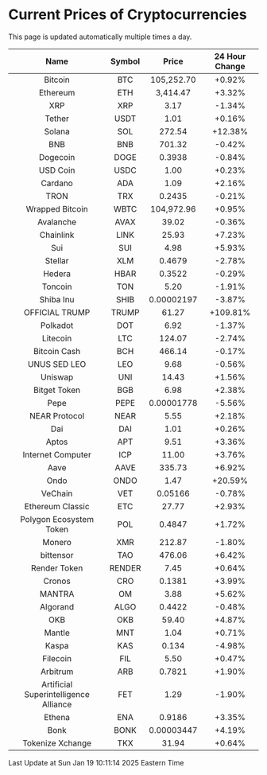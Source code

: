 # Current Prices of Cryptocurrencies
This page is updated automatically multiple times a day.

| Name | Symbol | Price | 24 Hour Change |
| :---: |:---:| :---: | :---: |
| Bitcoin | BTC | 105,252.70 | +0.92% |
| Ethereum | ETH | 3,414.47 | +3.32% |
| XRP | XRP | 3.17 | -1.34% |
| Tether | USDT | 1.01 | +0.16% |
| Solana | SOL | 272.54 | +12.38% |
| BNB | BNB | 701.32 | -0.42% |
| Dogecoin | DOGE | 0.3938 | -0.84% |
| USD Coin | USDC | 1.00 | +0.23% |
| Cardano | ADA | 1.09 | +2.16% |
| TRON | TRX | 0.2435 | -0.21% |
| Wrapped Bitcoin | WBTC | 104,972.96 | +0.95% |
| Avalanche | AVAX | 39.02 | -0.36% |
| Chainlink | LINK | 25.93 | +7.23% |
| Sui | SUI | 4.98 | +5.93% |
| Stellar | XLM | 0.4679 | -2.78% |
| Hedera | HBAR | 0.3522 | -0.29% |
| Toncoin | TON | 5.20 | -1.91% |
| Shiba Inu | SHIB | 0.00002197 | -3.87% |
| OFFICIAL TRUMP | TRUMP | 61.27 | +109.81% |
| Polkadot | DOT | 6.92 | -1.37% |
| Litecoin | LTC | 124.07 | -2.74% |
| Bitcoin Cash | BCH | 466.14 | -0.17% |
| UNUS SED LEO | LEO | 9.68 | -0.56% |
| Uniswap | UNI | 14.43 | +1.56% |
| Bitget Token | BGB | 6.98 | +2.38% |
| Pepe | PEPE | 0.00001778 | -5.56% |
| NEAR Protocol | NEAR | 5.55 | +2.18% |
| Dai | DAI | 1.01 | +0.26% |
| Aptos | APT | 9.51 | +3.36% |
| Internet Computer | ICP | 11.00 | +3.76% |
| Aave | AAVE | 335.73 | +6.92% |
| Ondo | ONDO | 1.47 | +20.59% |
| VeChain | VET | 0.05166 | -0.78% |
| Ethereum Classic | ETC | 27.77 | +2.93% |
| Polygon Ecosystem Token | POL | 0.4847 | +1.72% |
| Monero | XMR | 212.87 | -1.80% |
| bittensor | TAO | 476.06 | +6.42% |
| Render Token | RENDER | 7.45 | +0.64% |
| Cronos | CRO | 0.1381 | +3.99% |
| MANTRA | OM | 3.88 | +5.62% |
| Algorand | ALGO | 0.4422 | -0.48% |
| OKB | OKB | 59.40 | +4.87% |
| Mantle | MNT | 1.04 | +0.71% |
| Kaspa | KAS | 0.134 | -4.98% |
| Filecoin | FIL | 5.50 | +0.47% |
| Arbitrum | ARB | 0.7821 | +1.90% |
| Artificial Superintelligence Alliance | FET | 1.29 | -1.90% |
| Ethena | ENA | 0.9186 | +3.35% |
| Bonk | BONK | 0.00003447 | +4.19% |
| Tokenize Xchange | TKX | 31.94 | +0.64% |

Last Update at Sun Jan 19 10:11:14 2025 Eastern Time